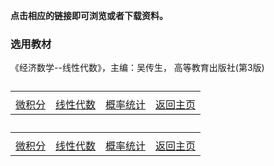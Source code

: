 **点击相应的链接即可浏览或者下载资料。**

### 选用教材

《经济数学--线性代数》，主编：吴传生， 高等教育出版社(第3版)



<table border="0" cellpadding="1" width="300">
    <caption ></caption>
    <tr>
	    <td>
		</td>
		<td>
		</td>
        <td>
		</td>
        <td>
		</td>
	  </tr>
	  <tr>
	     <td>
		 <a href='../wjf/index'>微积分</a>
		</td>
          <td>
		 <a href='../xxds/index'>线性代数</a>
		</td>
          <td>
		 <a href='../gltj/index'>概率统计</a>
		</td>
          <td>
		 <a href='../index'>返回主页</a>
		</td>
	  </tr>
   </table>
<table border="0" cellpadding="1" width="300">
    <caption ></caption>
    <tr>
	     <td>
		</td>
          <td>
		</td>
          <td>
		</td>
          <td>
		</td>
	  </tr>
	  <tr>
	     <td>
		 <a href='./wjf/index'>微积分</a>
		</td>
          <td>
		 <a href='./xxds/index'>线性代数</a>
		</td>
          <td>
		 <a href='./gltj/index'>概率统计</a>
		</td>
          <td>
		 <a href='./index'>返回主页</a>
		</td>
	  </tr>
   </table>
